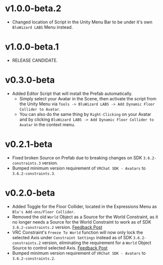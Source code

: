 # v1.0.0-beta.2
- Changed location of Script in the Unity Menu Bar to be under it's own `BluWizard LABS` Menu instead.

# v1.0.0-beta.1
- RELEASE CANDIDATE.

# v0.3.0-beta
- Added Editor Script that will install the Prefab automatically.
  - Simply select your Avatar in the Scene, then activate the script from the Unity Menu via `Tools -> BluWizard LABS -> Add Dynamic Floor Collider to Avatar`.
  - You can also do the same thing by `Right-Clicking` on your Avatar and by clicking `BluWizard LABS -> Add Dynamic Floor Collider to Avatar` in the context menu.

# v0.2.1-beta
- Fixed broken Source on Prefab due to breaking changes on SDK `3.6.2-constraints.3` version.
- Bumped minimum version requirement of `VRChat SDK - Avatars` to `3.6.2-constraints.3`.

# v0.2.0-beta
- Added Toggle for the Floor Collider, located in the Expressions Menu as `Blu's Add-ons/Floor Collider`.
- Removed the old `World` Object as a Source for the World Constraint, as it no longer needs a Source for the World Constraint to work as of SDK `3.6.2-constraints.2` version. [Feedback Post](https://feedback.vrchat.com/open-beta/p/1471-freeze-to-world-doesnt-work-if-parent-constraint-has-0-sources)
- VRC Constraint's `Freeze To World` function will now only lock the selected Axis under `Constraint Settings` instead as of SDK `3.6.2-constraints.2` version, eliminating the requirement for a `World` Object Source to control selected Axis. [Feedback Post](https://feedback.vrchat.com/open-beta/p/vrc-constraints-freeze-world-axis-should-only-freeze-the-selected-axis-in-the-co)
- Bumped minimum version requirement of `VRChat SDK - Avatars` to `3.6.2-constraints.2`.